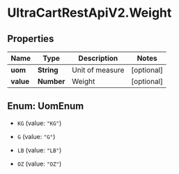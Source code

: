 # UltraCartRestApiV2.Weight

## Properties
Name | Type | Description | Notes
------------ | ------------- | ------------- | -------------
**uom** | **String** | Unit of measure | [optional] 
**value** | **Number** | Weight | [optional] 


<a name="UomEnum"></a>
## Enum: UomEnum


* `KG` (value: `"KG"`)

* `G` (value: `"G"`)

* `LB` (value: `"LB"`)

* `OZ` (value: `"OZ"`)




